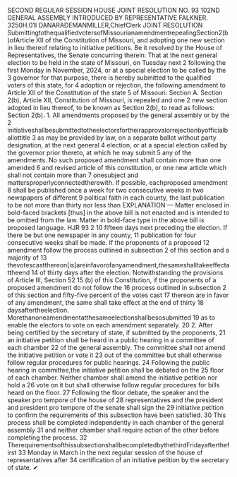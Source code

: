 SECOND REGULAR SESSION
HOUSE JOINT
RESOLUTION NO. 93
102ND GENERAL ASSEMBLY
INTRODUCED BY REPRESENTATIVE FALKNER.
3250H.01I DANARADEMANMILLER,ChiefClerk
JOINT RESOLUTION
SubmittingtothequalifiedvotersofMissourianamendmentrepealingSection2(b)ofArticle
XII of the Constitution of Missouri, and adopting one new section in lieu thereof
relating to initiative petitions.
Be it resolved by the House of Representatives, the Senate concurring therein:
That at the next general election to be held in the state of Missouri, on Tuesday next
2 following the first Monday in November, 2024, or at a special election to be called by the
3 governor for that purpose, there is hereby submitted to the qualified voters of this state, for
4 adoption or rejection, the following amendment to Article XII of the Constitution of the state
5 of Missouri:
Section A. Section 2(b), Article XII, Constitution of Missouri, is repealed and one
2 new section adopted in lieu thereof, to be known as Section 2(b), to read as follows:
Section 2(b). 1. All amendments proposed by the general assembly or by the
2 initiativeshallbesubmittedtotheelectorsfortheirapprovalorrejectionbyofficialballottitle
3 as may be provided by law, on a separate ballot without party designation, at the next general
4 election, or at a special election called by the governor prior thereto, at which he may submit
5 any of the amendments. No such proposed amendment shall contain more than one amended
6 and revised article of this constitution, or one new article which shall not contain more than
7 onesubject and mattersproperlyconnectedtherewith. If possible, eachproposed amendment
8 shall be published once a week for two consecutive weeks in two newspapers of different
9 political faith in each county, the last publication to be not more than thirty nor less than
EXPLANATION — Matter enclosed in bold-faced brackets [thus] in the above bill is not enacted and is
intended to be omitted from the law. Matter in bold-face type in the above bill is proposed language.
HJR 93 2
10 fifteen days next preceding the election. If there be but one newspaper in any county,
11 publication for four consecutive weeks shall be made. If the proponents of a proposed
12 amendment follow the process outlined in subsection 2 of this section and a majority of
13 thevotescastthereon[is]areinfavorofanyamendment,thesameshalltakeeffectattheend
14 of thirty days after the election. Notwithstanding the provisions of Article III, Section 52
15 (b) of this Constitution, if the proponents of a proposed amendment do not follow the
16 process outlined in subsection 2 of this section and fifty-five percent of the votes cast
17 thereon are in favor of any amendment, the same shall take effect at the end of thirty
18 daysaftertheelection. Morethanoneamendmentatthesameelectionshallbesosubmitted
19 as to enable the electors to vote on each amendment separately.
20 2. After being certified by the secretary of state, if submitted by the proponents,
21 an initiative petition shall be heard in a public hearing in a committee of each chamber
22 of the general assembly. The committee shall not amend the initiative petition or vote it
23 out of the committee but shall otherwise follow regular procedures for public hearings.
24 Following the public hearing in committee,the initiative petition shall be debated on the
25 floor of each chamber. Neither chamber shall amend the initiative petition nor hold a
26 vote on it but shall otherwise follow regular procedures for bills heard on the floor.
27 Following the floor debate, the speaker and the speaker pro tempore of the house of
28 representatives and the president and president pro tempore of the senate shall sign the
29 initiative petition to confirm the requirements of this subsection have been satisfied.
30 This process shall be completed independently in each chamber of the general assembly
31 and neither chamber shall require action of the other before completing the process.
32 TherequirementsofthissubsectionshallbecompletedbythethirdFridayafterthefirst
33 Monday in March in the next regular session of the house of representatives after
34 certification of an initiative petition by the secretary of state.
✔